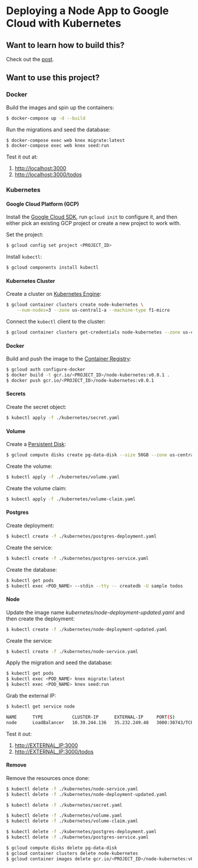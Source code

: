 # Deploying a Node App to Google Cloud with Kubernetes

## Want to learn how to build this?

Check out the [post](https://testdriven.io/deploying-a-node-app-to-google-cloud-with-kubernetes).

## Want to use this project?

### Docker

Build the images and spin up the containers:

```sh
$ docker-compose up -d --build
```

Run the migrations and seed the database:

```sh
$ docker-compose exec web knex migrate:latest
$ docker-compose exec web knex seed:run
```

Test it out at:

1. [http://localhost:3000](http://localhost:3000)
1. [http://localhost:3000/todos](http://localhost:3000/todos)

### Kubernetes

#### Google Cloud Platform (GCP)

Install the [Google Cloud SDK](https://cloud.google.com/sdk), run `gcloud init` to configure it, and then either pick an existing GCP project or create a new project to work with.

Set the project:

```sh
$ gcloud config set project <PROJECT_ID>
```

Install `kubectl`:

```sh
$ gcloud components install kubectl
```

#### Kubernetes Cluster

Create a cluster on [Kubernetes Engine](https://console.cloud.google.com/kubernetes):

```sh
$ gcloud container clusters create node-kubernetes \
    --num-nodes=3 --zone us-central1-a --machine-type f1-micro
```

Connect the `kubectl` client to the cluster:

```sh
$ gcloud container clusters get-credentials node-kubernetes --zone us-central1-a
```

#### Docker

Build and push the image to the [Container Registry](https://cloud.google.com/container-registry/):

```sh
$ gcloud auth configure-docker
$ docker build -t gcr.io/<PROJECT_ID>/node-kubernetes:v0.0.1 .
$ docker push gcr.io/<PROJECT_ID>/node-kubernetes:v0.0.1
```

#### Secrets

Create the secret object:

```sh
$ kubectl apply -f ./kubernetes/secret.yaml
```

#### Volume

Create a [Persistent Disk](https://cloud.google.com/persistent-disk/):

```sh
$ gcloud compute disks create pg-data-disk --size 50GB --zone us-central1-a
```

Create the volume:

```sh
$ kubectl apply -f ./kubernetes/volume.yaml
```

Create the volume claim:

```sh
$ kubectl apply -f ./kubernetes/volume-claim.yaml
```

#### Postgres

Create deployment:

```sh
$ kubectl create -f ./kubernetes/postgres-deployment.yaml
```

Create the service:

```sh
$ kubectl create -f ./kubernetes/postgres-service.yaml
```

Create the database:

```sh
$ kubectl get pods
$ kubectl exec <POD_NAME> --stdin --tty -- createdb -U sample todos
```

#### Node

Update the image name *kubernetes/node-deployment-updated.yaml* and then create the deployment:

```sh
$ kubectl create -f ./kubernetes/node-deployment-updated.yaml
```

Create the service:

```sh
$ kubectl create -f ./kubernetes/node-service.yaml
```

Apply the migration and seed the database:

```sh
$ kubectl get pods
$ kubectl exec <POD_NAME> knex migrate:latest
$ kubectl exec <POD_NAME> knex seed:run
```

Grab the external IP:

```sh
$ kubectl get service node

NAME      TYPE           CLUSTER-IP      EXTERNAL-IP     PORT(S)          AGE
node      LoadBalancer   10.39.244.136   35.232.249.48   3000:30743/TCP   2m
```

Test it out:

1. [http://EXTERNAL_IP:3000](http://EXTERNAL_IP:3000)
1. [http://EXTERNAL_IP:3000/todos](http://EXTERNAL_IP:3000/todos)

#### Remove

Remove the resources once done:

```sh
$ kubectl delete -f ./kubernetes/node-service.yaml
$ kubectl delete -f ./kubernetes/node-deployment-updated.yaml

$ kubectl delete -f ./kubernetes/secret.yaml

$ kubectl delete -f ./kubernetes/volume.yaml
$ kubectl delete -f ./kubernetes/volume-claim.yaml

$ kubectl delete -f ./kubernetes/postgres-deployment.yaml
$ kubectl delete -f ./kubernetes/postgres-service.yaml

$ gcloud compute disks delete pg-data-disk
$ gcloud container clusters delete node-kubernetes
$ gcloud container images delete gcr.io/<PROJECT_ID>/node-kubernetes:v0.0.1
```

